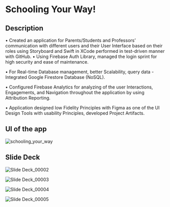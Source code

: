 # Schooling Your Way!

<h2>Description</h2>

• Created an application for Parents/Students and Professors’ communication with different users and their User Interface based on their roles using Storyboard and Swift in XCode performed in test-driven manner with GitHub.
• Using Firebase Auth Library, managed the login sprint for high security and ease of maintenance.

• For Real-time Database management, better Scalability, query data - Integrated Google Firestore Database (NoSQL).

• Configured Firebase Analytics for analyzing of the user Interactions, Engagements, and Navigation throughout the application by using Attribution Reporting.

• Application designed low Fidelity Principles with Figma as one of the UI Design Tools with usability Principles, developed Project Artifacts.

## UI of the app

![schooling_your_way](https://github.com/FloridMaclean/Schooling-your-Way-/assets/70654351/45733443-06f4-416c-94cb-74a6a1934734)

## Slide Deck

![Slide Deck_00002](https://github.com/FloridMaclean/Schooling-your-Way-/assets/70654351/b3681047-238b-4cb2-b454-cf9654aa36d9)

![Slide Deck_00003](https://github.com/FloridMaclean/Schooling-your-Way-/assets/70654351/e22f2589-e908-434a-a1e0-027f6f3d2e5f)

![Slide Deck_00004](https://github.com/FloridMaclean/Schooling-your-Way-/assets/70654351/6efec516-57c8-47fd-ba47-3ab4817a28db)

![Slide Deck_00005](https://github.com/FloridMaclean/Schooling-your-Way-/assets/70654351/cb0924f4-b79c-49ec-b0fa-91855f5456ae)
